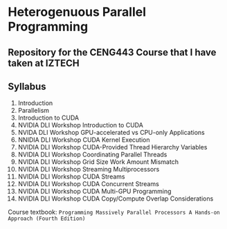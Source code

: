 # Heterogenuous Parallel Programming
## Repository for the CENG443 Course that I have taken at IZTECH

## Syllabus 
1.  Introduction 
2.  Parallelism
3.  Introduction to CUDA
4.  NVIDIA DLI Workshop Introduction to CUDA
5.  NVIDA DLI Workshop GPU-accelerated vs CPU-only Applications
6.  NNIDIA DLI Workshop CUDA Kernel Execution
7.  NVIDIA DLI Workshop CUDA-Provided Thread Hierarchy Variables
8.  NVIDIA DLI Workshop Coordinating Parallel Threads
9.  NVIDIA DLI Workshop Grid Size Work Amount Mismatch
10. NVIDIA DLI Workshop Streaming Multiprocessors
11. NVIDIA DLI Workshop CUDA Streams
12. NVIDIA DLI Workshop CUDA Concurrent Streams
13. NVIDIA DLI Workshop CUDA Multi-GPU Programming
14. NVIDIA DLI Workshop CUDA Copy/Compute Overlap Considerations 
    
Course textbook: `Programming Massively Parallel Processors A Hands-on Approach (Fourth Edition)`
